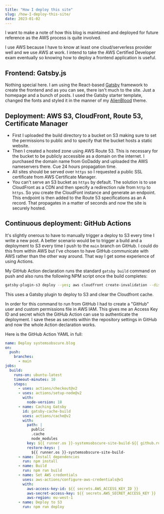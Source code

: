```yaml
---
title: "How I deploy this site"
slug: /how-I-deploy-this-site/
date: 2023-01-02
---
```


I want to make a note of how this blog is maintained and deployed for future reference as the AWS process is quite involved.

I use AWS because I have to know at least one cloud/serverless provider well and we use AWS at work. I intend to take the AWS Certified Developer exam eventually so knowing how to deploy a frontend application is useful.

## Frontend: Gatsby.js

Nothing special here. I am using the React-based [Gatsby]() framework to create the frontend and as you can see, there isn't much to the site. Just a homepage and a bunch of posts. I used the Gatsby starter template, changed the fonts and styled it in the manner of my [AlienBlood]() theme.

## Deployment: AWS S3, CloudFront, Route 53, Certificate Manager

- First I uploaded the build directory to a bucket on S3 making sure to set the permissions to public and to specify that the bucket hosts a static website.
- Then I created a hosted zone using AWS Route 53. This is necessary for the bucket to be publicly accessible as a domain on the internet. I purchased the domain name from GoDaddy and uploaded the AWS nameservers there. Cue 24 hours propagation time.
- All sites should be served over `https` so I requested a public SSL certificate from AWS Certificate Manager.
- You can't serve an S3 bucket as `https` by default. The solution is to use CloudFront as a CDN and then specify a redirection rule from `http` to `https`. So you create the CloudFont instance and generate an endpoint. This endpoint is then added to the Route 53 specifications as an A record. That propagates in a matter of seconds and now the site is securely hosted.

## Continuous deployment: GitHub Actions

It's slightly onerous to have to manually trigger a deploy to S3 every time I write a new post. A better scenario would be to trigger a build and a deployment to S3 every time I push to the `main` branch on GitHub. I could do this from within AWS but I've chosen to have GitHub communicate with AWS rather than the other way around. That way I get some experience of using Actions.

My GitHub Action declaration runs the standard `gatsby build` command on push and also runs the following NPM script once the build completes:

```bash
gatsby-plugin-s3 deploy --yes; aws cloudfront create-invalidation --distribution-id <REDACTED> --paths '/*';",
```

This uses a Gatsby plugin to deploy to S3 and clear the Cloudfront cache.

In order for this command to run from GitHub I had to create a "GitHub" user and custom permissions file in AWS IAM. This gives me an Access Key ID and secret which the GitHub Action can use to authenticate the deployment. I save these as secrets within the repository settings in GitHub and now the whole Action declaration works.

Here is the GitHub Action YAML in full:

```yaml
name: Deploy systemsobscure.blog
on:
  push:
    branches:
      - main
jobs:
  build:
    runs-on: ubuntu-latest
    timeout-minutes: 10
    steps:
      - uses: actions/checkout@v2
      - uses: actions/setup-node@v2
        with:
          node-version: 18
      - name: Caching Gatsby
        id: gatsby-cache-build
        uses: actions/cache@v2
        with:
          path: |
            public
            .cache
            node_modules
          key: ${{ runner.os }}-systemsobscure-site-build-${{ github.run_id }}
          restore-keys: |
            ${{ runner.os }}-systemsobscure-site-build-
      - name: Install dependencies
        run: npm install
      - name: Build
        run: npm run build
      - name: Set AWS credentials
        uses: aws-actions/configure-aws-credentials@v1
        with:
          aws-access-key-id: ${{ secrets.AWS_ACCESS_KEY_ID }}
          aws-secret-access-key: ${{ secrets.AWS_SECRET_ACCESS_KEY }}
          aws-region: eu-west-1
      - name: Deploy to S3
        run: npm run deploy
```
